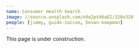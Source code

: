 ```yaml
---
name: Consumer Health Search
image: //source.unsplash.com/n8o2pt46aEI/320x320
people: [jimmy, guido-zuccon, bevan-koopman]
---
```


This page is under construction.